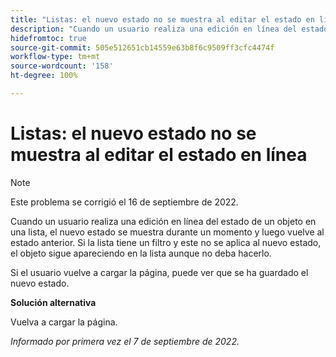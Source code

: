 ```yaml
---
title: "Listas: el nuevo estado no se muestra al editar el estado en línea"
description: "Cuando un usuario realiza una edición en línea del estado de un objeto en una lista, el nuevo estado se muestra durante un momento y luego vuelve al estado anterior. Si la lista tiene un filtro y este no se aplica al nuevo estado, el objeto sigue apareciendo en la lista aunque no deba hacerlo. "
hidefromtoc: true
source-git-commit: 505e512651cb14559e63b8f6c9509ff3cfc4474f
workflow-type: tm+mt
source-wordcount: '158'
ht-degree: 100%

---
```



# Listas: el nuevo estado no se muestra al editar el estado en línea

>[!NOTE]
>
>Este problema se corrigió el 16 de septiembre de 2022.

Cuando un usuario realiza una edición en línea del estado de un objeto en una lista, el nuevo estado se muestra durante un momento y luego vuelve al estado anterior. Si la lista tiene un filtro y este no se aplica al nuevo estado, el objeto sigue apareciendo en la lista aunque no deba hacerlo.

Si el usuario vuelve a cargar la página, puede ver que se ha guardado el nuevo estado.

**Solución alternativa**

Vuelva a cargar la página.

_Informado por primera vez el 7 de septiembre de 2022._

